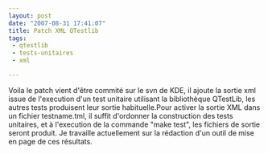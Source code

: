 ```yaml
---
layout: post
date: "2007-08-31 17:41:07"
title: Patch XML QTestlib
tags:
 - qtestlib
 - tests-unitaires
 - xml

---
```


Voila le patch vient d'être commité sur le svn de KDE, il ajoute la sortie xml issue de l'execution d'un test unitaire utilisant la bibliothèque QTestLib, les autres tests produisent leur sortie habituelle.Pour activer la sortie XML dans un fichier testname.tml, il suffit d'ordonner la construction des tests unitaires, et à l'execution de la commande "make test", les fichiers de sortie seront produit. Je travaille actuellement sur la rédaction d'un outil de mise en page de ces résultats.

